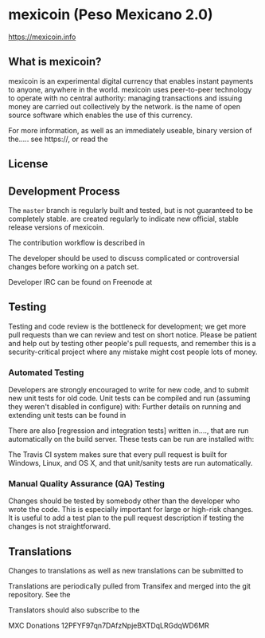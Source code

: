 mexicoin (Peso Mexicano 2.0)
====================================

https://mexicoin.info

What is mexicoin?
----------------

mexicoin is an experimental digital currency that enables instant payments to
anyone, anywhere in the world. mexicoin uses peer-to-peer technology to operate
with no central authority: managing transactions and issuing money are carried
out collectively by the network.  is the name of open source
software which enables the use of this currency.

For more information, as well as an immediately useable, binary version of
the.....  see https://, or read the


License
-------


Development Process
-------------------

The `master` branch is regularly built and tested, but is not guaranteed to be
completely stable. are created
regularly to indicate new official, stable release versions of mexicoin.

The contribution workflow is described in

The developer 
should be used to discuss complicated or controversial changes before working
on a patch set.

Developer IRC can be found on Freenode at 

Testing
-------

Testing and code review is the bottleneck for development; we get more pull
requests than we can review and test on short notice. Please be patient and help out by testing
other people's pull requests, and remember this is a security-critical project where any mistake might cost people
lots of money.

### Automated Testing

Developers are strongly encouraged to write  for new code, and to
submit new unit tests for old code. Unit tests can be compiled and run
(assuming they weren't disabled in configure) with: Further details on running
and extending unit tests can be found in

There are also [regression and integration tests] written
in...., that are run automatically on the build server.
These tests can be run  are installed with:

The Travis CI system makes sure that every pull request is built for Windows, Linux, and OS X, and that unit/sanity tests are run automatically.

### Manual Quality Assurance (QA) Testing

Changes should be tested by somebody other than the developer who wrote the
code. This is especially important for large or high-risk changes. It is useful
to add a test plan to the pull request description if testing the changes is
not straightforward.

Translations
------------

Changes to translations as well as new translations can be submitted to


Translations are periodically pulled from Transifex and merged into the git repository. See the



Translators should also subscribe to the




MXC Donations
12PFYF97qn7DAfzNpjeBXTDqLRGdqWD6MR

